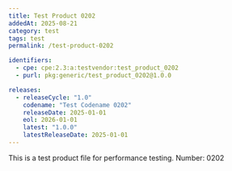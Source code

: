 ```yaml
---
title: Test Product 0202
addedAt: 2025-08-21
category: test
tags: test
permalink: /test-product-0202

identifiers:
  - cpe: cpe:2.3:a:testvendor:test_product_0202
  - purl: pkg:generic/test_product_0202@1.0.0

releases:
  - releaseCycle: "1.0"
    codename: "Test Codename 0202"
    releaseDate: 2025-01-01
    eol: 2026-01-01
    latest: "1.0.0"
    latestReleaseDate: 2025-01-01
---
```


This is a test product file for performance testing. Number: 0202
